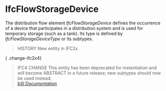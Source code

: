 IfcFlowStorageDevice
====================
The distribution flow element _IfcFlowStorageDevice_ defines the occurrence of
a device that participates in a distribution system and is used for temporary
storage (such as a tank). Its type is defined by _IfcFlowStorageDeviceType_ or
its subtypes.  
  
> HISTORY  New entity in IFC2x.  
  
{ .change-ifc2x4}  
> IFC4 CHANGE  This entity has been deprecated for instantiation and will
> become ABSTRACT in a future release; new subtypes should now be used
> instead.  
[ _bSI
Documentation_](https://standards.buildingsmart.org/IFC/DEV/IFC4_2/FINAL/HTML/schema/ifcsharedbldgserviceelements/lexical/ifcflowstoragedevice.htm)


